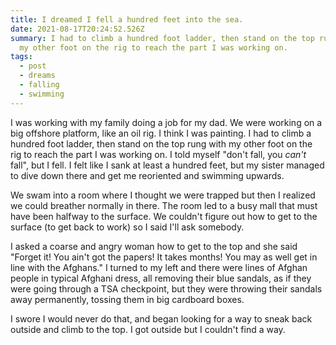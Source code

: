 ```yaml
---
title: I dreamed I fell a hundred feet into the sea.
date: 2021-08-17T20:24:52.526Z
summary: I had to climb a hundred foot ladder, then stand on the top rung with
  my other foot on the rig to reach the part I was working on.
tags:
  - post
  - dreams
  - falling
  - swimming
---
```

I was working with my family doing a job for my dad. We were working on a big offshore platform, like an oil rig. I think I was painting. I had to climb a hundred foot ladder, then stand on the top rung with my other foot on the rig to reach the part I was working on. I told myself "don't fall, you *can't* fall", but I fell. I felt like I sank at least a hundred feet, but my sister managed to dive down there and get me reoriented and swimming upwards. 

We swam into a room where I thought we were trapped but then I realized we could breather normally in there. The room led to a busy mall that must have been halfway to the surface. We couldn't figure out how to get to the surface (to get back to work) so I said I'll ask somebody.

I asked a coarse and angry woman how to get to the top and she said "Forget it! You ain't got the papers! It takes months! You may as well get in line with the Afghans." I turned to my left and there were lines of Afghan people in typical Afghani dress, all removing their blue sandals, as if they were going through a TSA checkpoint, but they were throwing their sandals away permanently, tossing them in big cardboard boxes.

I swore I would never do that, and began looking for a way to sneak back outside and climb to the top. I got outside but I couldn't find a way.